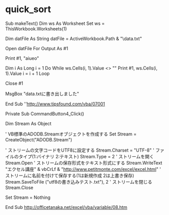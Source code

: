 # quick_sort



Sub makeText()
Dim ws As Worksheet
Set ws = ThisWorkbook.Worksheets(1)

Dim datFile As String
datFile = ActiveWorkbook.Path & "\data.txt"

Open datFile For Output As #1

Print #1, "aiueo"


Dim i As Long
i = 1
Do While ws.Cells(i, 1).Value <> ""
    Print #1, ws.Cells(i, 1).Value
    i = i + 1
Loop

Close #1

MsgBox "data.txtに書き出しました"

End Sub
''http://www.tipsfound.com/vba/07001

Private Sub CommandButton4_Click()
 
  Dim Stream As Object
  
  ' VB標準のADODB.Streamオブジェクトを作成する
  Set Stream = CreateObject("ADODB.Stream")
  
  ' ストリームの文字コードをUTF8に設定する
  Stream.Charset = "UTF-8"
  ' ファイルのタイプ(1:バイナリ 2:テキスト)
  Stream.Type = 2
  ' ストリームを開く
  Stream.Open
  ' ストリームの保存形式をテキスト形式にする
  Stream.WriteText "エクセル講座" & vbCrLf & "http://www.petitmonte.com/excel/excel.html"
  ' ストリームに名前を付けて保存する(1は新規作成 2は上書き保存)
  Stream.SaveToFile ("utf8の書き込みテスト.txt"), 2
  ' ストリームを閉じる
  Stream.Close
  
  Set Stream = Nothing
  
End Sub
http://officetanaka.net/excel/vba/variable/08.htm
